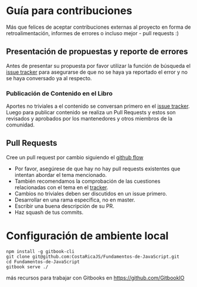 # Guía para contribuciones

Más que felices de aceptar contribuciones externas al proyecto en forma de retroalimentación, informes de errores o incluso mejor - pull requests :)

## Presentación de propuestas y reporte de errores

Antes de presentar su propuesta por favor utilizar la función de búsqueda el [issue tracker](https://github.com/CostaRicaJS/Fundamentos-de-JavaScript/issues) para asegurarse de que no se haya ya reportado el error y no se haya conversado ya al respecto.

### Publicación de Contenido en el Libro

Aportes no triviales a el contenido se conversan primero en el [issue tracker](https://github.com/CostaRicaJS/Fundamentos-de-JavaScript/issues). Luego para publicar contenido se realiza un Pull Requests y estos son revisados y aprobados por los mantenedores y otros miembros de la comunidad.

## Pull Requests

Cree un pull request por cambio siguiendo el [github flow](https://guides.github.com/introduction/flow/)

* Por favor, asegúrese de que hay no hay pull requests existentes que intentan abordar el tema mencionado.
* También recomendamos la comprobación de las cuestiones relacionadas con el tema en el [tracker](https://github.com/CostaRicaJS/Fundamentos-de-JavaScript/issues).
* Cambios no triviales deben ser discutidos en un issue primero.  
* Desarrollar en una rama específica, no en master.  
* Escribir una buena descripción de su PR.  
* Haz squash de tus commits.


# Configuración de ambiente local
```
npm install -g gitbook-cli
git clone git@github.com:CostaRicaJS/Fundamentos-de-JavaScript.git
cd Fundamentos-de-JavaScript
gitbook serve ./
```
más recursos para trabajar con Gitbooks en https://github.com/GitbookIO

